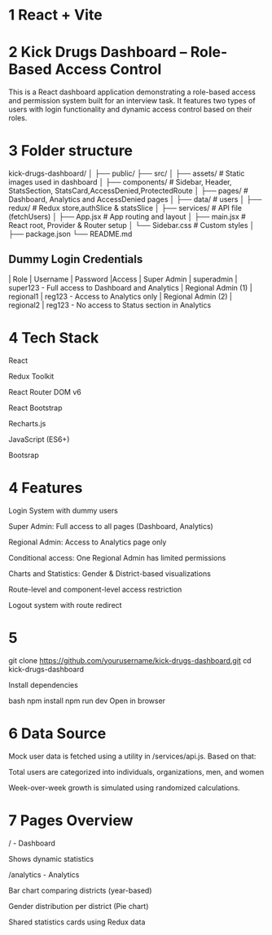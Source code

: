 # 1 React + Vite 
# 2 Kick Drugs Dashboard – Role-Based Access Control

This is a React dashboard application demonstrating a role-based access and permission system built for an interview task. It features two types of users with login functionality and dynamic access control based on their roles.

# 3 Folder structure

kick-drugs-dashboard/
│
├── public/
├── src/
│   ├── assets/              # Static images used in dashboard
│   ├── components/          # Sidebar, Header, StatsSection, StatsCard,AccessDenied,ProtectedRoute
│   ├── pages/               # Dashboard, Analytics and AccessDenied pages
│   ├── data/                # users
│   ├── redux/               # Redux store,authSlice & statsSlice
│   ├── services/            # API file (fetchUsers)
│   ├── App.jsx              # App routing and layout
│   ├── main.jsx             # React root, Provider & Router setup
│   └── Sidebar.css            # Custom styles
│
├── package.json
└── README.md

## Dummy Login Credentials

| Role	             | Username	     | Password	    |Access
| Super Admin        | superadmin	 | super123		- Full access to Dashboard and Analytics
| Regional Admin (1) | regional1	 | reg123	  	- Access to Analytics only
| Regional Admin (2) | regional2	 | reg123	   	- No access to Status section in Analytics

# 4  Tech Stack

React

Redux Toolkit

React Router DOM v6

React Bootstrap

Recharts.js

JavaScript (ES6+)

Bootsrap

# 4 Features

Login System with dummy users

Super Admin: Full access to all pages (Dashboard, Analytics)

Regional Admin: Access to Analytics page only

Conditional access: One Regional Admin has limited permissions

Charts and Statistics: Gender & District-based visualizations

Route-level and component-level access restriction

Logout system with route redirect


# 5
git clone https://github.com/yourusername/kick-drugs-dashboard.git
cd kick-drugs-dashboard

Install dependencies

bash
npm install
npm run dev
Open in browser


# 6 Data Source
Mock user data is fetched using a utility in /services/api.js. Based on that:

Total users are categorized into individuals, organizations, men, and women

Week-over-week growth is simulated using randomized calculations.


# 7 Pages Overview

/ - Dashboard

Shows dynamic statistics


/analytics - Analytics

Bar chart comparing districts (year-based)

Gender distribution per district (Pie chart)

Shared statistics cards using Redux data


